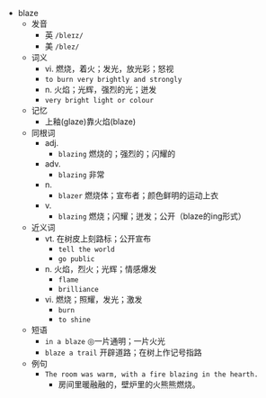 - blaze
  - 发音
    - 英 `/bleɪz/`
    - 美 `/blez/`
  - 词义
    - vi. 燃烧，着火；发光，放光彩；怒视
    - `to burn very brightly and strongly`
    - n. 火焰；光辉，强烈的光；迸发
    - `very bright light or colour`
  - 记忆
    - 上釉(glaze)靠火焰(blaze)
  - 同根词
    - adj.
      - `blazing` 燃烧的；强烈的；闪耀的
    - adv.
      - `blazing` 非常
    - n.
      - `blazer` 燃烧体；宣布者；颜色鲜明的运动上衣
    - v.
      - `blazing` 燃烧；闪耀；迸发；公开（blaze的ing形式）
  - 近义词
    - vt. 在树皮上刻路标；公开宣布
      - `tell the world`
      - `go public`
    - n. 火焰，烈火；光辉；情感爆发
      - `flame`
      - `brilliance`
    - vi. 燃烧；照耀，发光；激发
      - `burn`
      - `to shine`
  - 短语
    - `in a blaze` ◎一片通明；一片火光 
    - `blaze a trail` 开辟道路；在树上作记号指路 
  - 例句
    - `The room was warm, with a fire blazing in the hearth.`
      - 房间里暖融融的，壁炉里的火熊熊燃烧。

